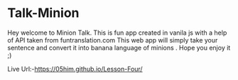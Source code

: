 # Talk-Minion
Hey welcome to Minion Talk.
This is fun app created in vanila js with a help of API taken from funtranslation.com
This web app will simply take your sentence and convert it into banana language of minions .
Hope you enjoy it ;)

Live Url:-https://05him.github.io/Lesson-Four/
